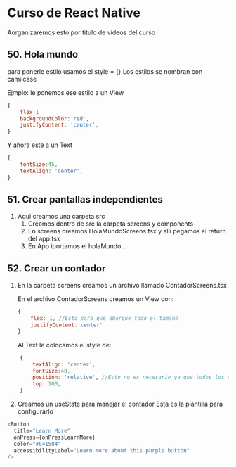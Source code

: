 # Curso de React Native

Aorganizaremos esto por titulo de videos del curso

## 50. Hola mundo

para ponerle estilo usamos el style = {}
Los estilos se nombran con camilcase

Ejmplo: le ponemos ese estilo a un View

```javascript
{
    flex:1
    backgroundColor:'red',
    justifyContent: 'center',
}
```

Y ahora este a un Text

```javascript
{
    fontSize:45,
    textAlign: 'center',
}
```

## 51. Crear pantallas independientes

1. Aqui creamos una carpeta src
   1. Creamos dentro de src la carpeta screens y components
   2. En screens creamos HolaMundoScreens.tsx y alli pegamos el return del app.tsx
   3. En App iportamos el holaMundo...

## 52. Crear un contador

1. En la carpeta screens creamos un archivo llamado ContadorScreens.tsx

   En el archivo ContadorScreens creamos un View con:

   ```javascript
   {
       flex: 1, //Esto para que abarque todo el tamaño
       justifyContent:'center'
   }
   ```

   Al Text le colocamos el style de:

```javascript
    {
        textAlign: 'center',
        fontSize:40,
        position: 'relative', //Esto no es necesario ya que todos los elementos en React native tiene la position e relative
        top: 100,
    }
```

2. Creamos un useState para manejar el contador
Esta es la plantilla para configurarlo
```javascript
<Button
  title="Learn More"
  onPress={onPressLearnMore}
  color="#841584"
  accessibilityLabel="Learn more about this purple button"
/>
```

